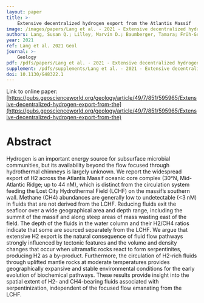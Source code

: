 ```yaml
---
layout: paper
title: >-
    Extensive decentralized hydrogen export from the Atlantis Massif
image: /images/papers/Lang et al. - 2021 - Extensive decentralized hydrogen export from the A2.png
authors: Lang, Susan Q.; Lilley, Marvin D.; Baumberger, Tamara; Früh-Green, Gretchen L.; Walker, Sharon L.; Brazelton, William J.; Kelley, Deborah S.; Elend, Mitchell; Butterfield, David A.; Mau, Aaron J.
year: 2021
ref: Lang et al. 2021 Geol
journal: >-
    Geology
pdf: /pdfs/papers/Lang et al. - 2021 - Extensive decentralized hydrogen export from the A2.pdf
supplement: /pdfs/supplements/Lang et al. - 2021 - Extensive decentralized hydrogen export from the A2.pdf
doi: 10.1130/G48322.1
---
```


Link to online paper: [https://pubs.geoscienceworld.org/geology/article/49/7/851/595965/Extensive-decentralized-hydrogen-export-from-the](https://pubs.geoscienceworld.org/geology/article/49/7/851/595965/Extensive-decentralized-hydrogen-export-from-the)

# Abstract

Hydrogen is an important energy source for subsurface microbial communities, but its availability beyond the flow focused through hydrothermal chimneys is largely unknown. We report the widespread export of H2 across the Atlantis Massif oceanic core complex (30°N, Mid-Atlantic Ridge; up to 44 nM), which is distinct from the circulation system feeding the Lost City Hydrothermal Field (LCHF) on the massif’s southern wall. Methane (CH4) abundances are generally low to undetectable (<3 nM) in fluids that are not derived from the LCHF. Reducing fluids exit the seafloor over a wide geographical area and depth range, including the summit of the massif and along steep areas of mass wasting east of the field. The depth of the fluids in the water column and their H2/CH4 ratios indicate that some are sourced separately from the LCHF. We argue that extensive H2 export is the natural consequence of fluid flow pathways strongly influenced by tectonic features and the volume and density changes that occur when ultramafic rocks react to form serpentinites, producing H2 as a by-product. Furthermore, the circulation of H2-rich fluids through uplifted mantle rocks at moderate temperatures provides geographically expansive and stable environmental conditions for the early evolution of biochemical pathways. These results provide insight into the spatial extent of H2- and CH4-bearing fluids associated with serpentinization, independent of the focused flow emanating from the LCHF.

